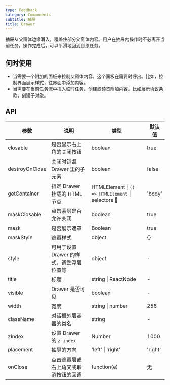 ```yaml
---
type: Feedback
category: Components
subtitle: 抽屉
title: Drawer
---
```


抽屉从父窗体边缘滑入，覆盖住部分父窗体内容。用户在抽屉内操作时不必离开当前任务，操作完成后，可以平滑地回到到原任务。

## 何时使用


* 当需要一个附加的面板来控制父窗体内容，这个面板在需要时呼出。比如，控制界面展示样式，往界面中添加内容。
* 当需要在当前任务流中插入临时任务，创建或预览附加内容。比如展示协议条款，创建子对象。


## API

| 参数 | 说明 | 类型 | 默认值 |
| --- | --- | --- | --- |
| closable | 是否显示右上角的关闭按钮 | boolean | true |
| destroyOnClose | 关闭时销毁 Drawer 里的子元素 | boolean | false |
| getContainer | 指定 Drawer 挂载的 HTML 节点 | HTMLElement \| `() => HTMLElement` \| selectors  | 'body' |
| maskClosable | 点击蒙层是否允许关闭 | boolean | true |
| mask | 是否展示遮罩 | Boolean | true |
| maskStyle | 遮罩样式 | object | {} |
| style | 可用于设置 Drawer 的样式，调整浮层位置等 | object | - |
| title | 标题 | string \| ReactNode | - |
| visible | Drawer 是否可见 | boolean | - |
| width | 宽度 | string \| number | 256 |
| className | 对话框外层容器的类名 | string | - |
| zIndex | 设置 Drawer 的 `z-index` | Number | 1000 |
| placement | 抽屉的方向 | 'left' \| 'right' | 'right'
| onClose | 点击遮罩层或右上角叉或取消按钮的回调 | function(e) | 无 |
